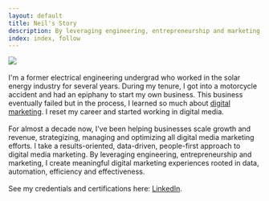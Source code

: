 ```yaml
---
layout: default
title: Neil's Story
description: By leveraging engineering, entrepreneurship and marketing, I create meaningful digital marketing experiences rooted in data, automation, efficiency and effectiveness.
index: index, follow
---
```

<img src="{{ site.baseurl }}/images/neillaborce-info.png">
<br>
<br>I'm a former electrical engineering undergrad who worked in the solar energy industry for several years. During my tenure, I got into a motorcycle accident and had an epiphany to start my own business. This business eventually failed but in the process, I learned so much about <a href="{{ site.baseurl }}/from-engineering-to-marketing/">digital marketing</a>. I reset my career and started working in digital media.
<br>
<br>For almost a decade now, I've been helping businesses scale growth and revenue, strategizing, managing and optimizing all digital media marketing efforts. I take a results-oriented, data-driven, people-first approach to digital media marketing. By leveraging engineering, entrepreneurship and marketing, I create meaningful digital marketing experiences rooted in data, automation, efficiency and effectiveness.
<br>
<br>See my credentials and certifications here: <a href="https://ca.linkedin.com/in/rnlaborce">LinkedIn</a>.
<br>
<br>
